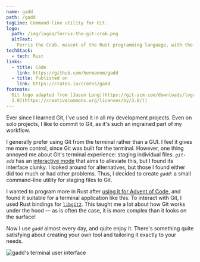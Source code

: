 ```yaml
---
name: gadd
path: /gadd
tagLine: Command-line utility for Git.
logo:
  path: /img/logos/ferris-the-git-crab.png
  altText:
    Ferris the Crab, mascot of the Rust programming language, with the Git logo on its forehead
techStack:
  - tech: Rust
links:
  - title: Code
    link: https://github.com/hermannm/gadd
  - title: Published on
    link: https://crates.io/crates/gadd
footnote:
  Git logo adapted from [Jason Long](https://git-scm.com/downloads/logos) (licensed under [CC BY
  3.0](https://creativecommons.org/licenses/by/3.0/))
---
```


Ever since I learned Git, I've used it in all my development projects. Even on solo projects, I like
to commit to Git, as it's such an ingrained part of my workflow.

I generally prefer using Git from the terminal rather than a GUI. I feel it gives me more control,
since Git was built for the terminal. However, one thing annoyed me about Git's terminal experience:
staging individual files. _`git-add`_ has an
[interactive mode](https://git-scm.com/docs/git-add#_interactive_mode) that aims to alleviate this,
but I found its interface clunky. I looked around for alternatives, but those I found either did too
much or had other problems. Thus, I decided to create _`gadd`_: a small command-line utility for
staging files to Git.

I wanted to program more in Rust after
[using it for Advent of Code](https://github.com/hermannm/advent-of-rust), and found it suitable for
a terminal application like this. To interact with Git, I used Rust bindings for
[`libgit2`](https://libgit2.org/). This taught me a lot about how Git works under the hood ⁠— as is
often the case, it is more complex than it looks on the surface!

Now I use _`gadd`_ almost every day, and quite enjoy it. There's something quite satisfying about
creating your own tool and tailoring it exactly to your needs.

![gadd's terminal user interface](/img/screenshots/gadd.png)
